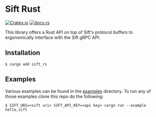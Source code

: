 # Sift Rust

[![Crates.io](https://img.shields.io/crates/v/sift_rs.svg)](https://crates.io/crates/sift_rs)
[![docs.rs](https://img.shields.io/docsrs/sift_rs)](https://docs.rs/sift_rs/latest/sift_rs/)

This library offers a Rust API on top of Sift's protocol buffers to ergonomically interface with the Sift gRPC API.

## Installation

```
$ cargo add sift_rs
```

## Examples

Various examples can be found in the [examples](https://github.com/sift-stack/sift/tree/main/rust/examples) directory. To run any of those examples clone this repo do the following:

```
$ SIFT_URI=<sift uri> SIFT_API_KEY=<api key> cargo run --example hello_sift 
```
